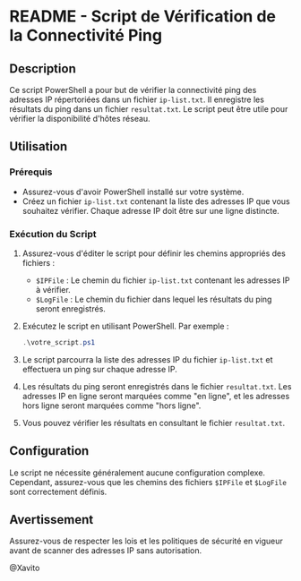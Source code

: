 # README - Script de Vérification de la Connectivité Ping

## Description

Ce script PowerShell a pour but de vérifier la connectivité ping des adresses IP répertoriées dans un fichier `ip-list.txt`. Il enregistre les résultats du ping dans un fichier `resultat.txt`. Le script peut être utile pour vérifier la disponibilité d'hôtes réseau.

## Utilisation

### Prérequis

- Assurez-vous d'avoir PowerShell installé sur votre système.
- Créez un fichier `ip-list.txt` contenant la liste des adresses IP que vous souhaitez vérifier. Chaque adresse IP doit être sur une ligne distincte.

### Exécution du Script

1. Assurez-vous d'éditer le script pour définir les chemins appropriés des fichiers :
   - `$IPFile` : Le chemin du fichier `ip-list.txt` contenant les adresses IP à vérifier.
   - `$LogFile` : Le chemin du fichier dans lequel les résultats du ping seront enregistrés.

2. Exécutez le script en utilisant PowerShell. Par exemple :

   ```powershell
   .\votre_script.ps1
   ```

3. Le script parcourra la liste des adresses IP du fichier `ip-list.txt` et effectuera un ping sur chaque adresse IP.

4. Les résultats du ping seront enregistrés dans le fichier `resultat.txt`. Les adresses IP en ligne seront marquées comme "en ligne", et les adresses hors ligne seront marquées comme "hors ligne".

5. Vous pouvez vérifier les résultats en consultant le fichier `resultat.txt`.

## Configuration

Le script ne nécessite généralement aucune configuration complexe. Cependant, assurez-vous que les chemins des fichiers `$IPFile` et `$LogFile` sont correctement définis.

## Avertissement

Assurez-vous de respecter les lois et les politiques de sécurité en vigueur avant de scanner des adresses IP sans autorisation.

@Xavito
